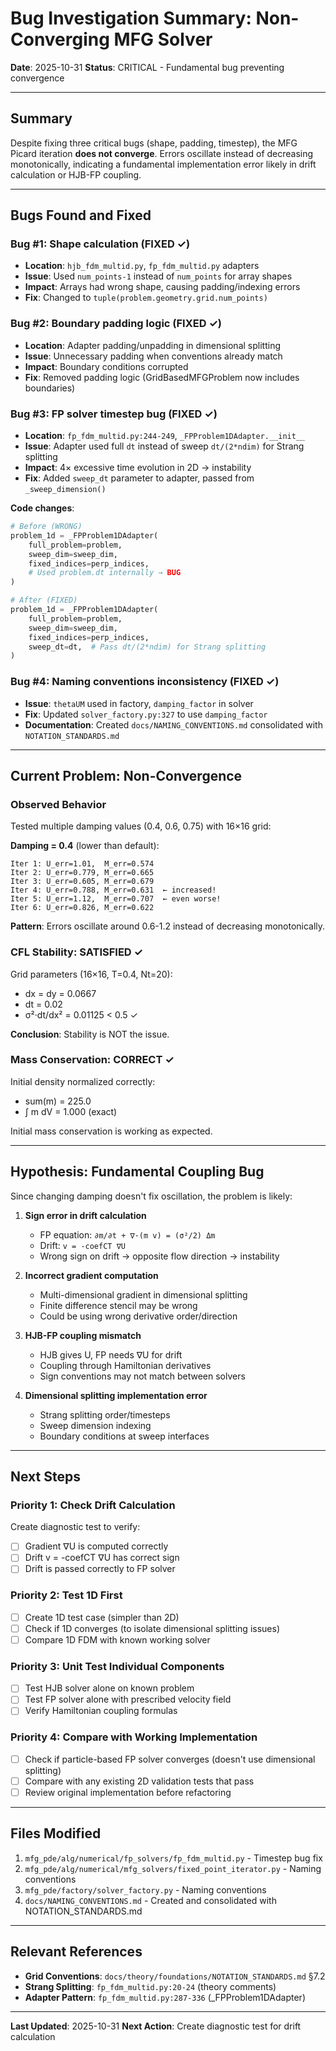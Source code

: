 # Bug Investigation Summary: Non-Converging MFG Solver

**Date**: 2025-10-31
**Status**: CRITICAL - Fundamental bug preventing convergence

---

## Summary

Despite fixing three critical bugs (shape, padding, timestep), the MFG Picard iteration **does not converge**. Errors oscillate instead of decreasing monotonically, indicating a fundamental implementation error likely in drift calculation or HJB-FP coupling.

---

## Bugs Found and Fixed

### Bug #1: Shape calculation (FIXED ✓)
- **Location**: `hjb_fdm_multid.py`, `fp_fdm_multid.py` adapters
- **Issue**: Used `num_points-1` instead of `num_points` for array shapes
- **Impact**: Arrays had wrong shape, causing padding/indexing errors
- **Fix**: Changed to `tuple(problem.geometry.grid.num_points)`

### Bug #2: Boundary padding logic (FIXED ✓)
- **Location**: Adapter padding/unpadding in dimensional splitting
- **Issue**: Unnecessary padding when conventions already match
- **Impact**: Boundary conditions corrupted
- **Fix**: Removed padding logic (GridBasedMFGProblem now includes boundaries)

### Bug #3: FP solver timestep bug (FIXED ✓)
- **Location**: `fp_fdm_multid.py:244-249`, `_FPProblem1DAdapter.__init__`
- **Issue**: Adapter used full `dt` instead of sweep `dt/(2*ndim)` for Strang splitting
- **Impact**: 4× excessive time evolution in 2D → instability
- **Fix**: Added `sweep_dt` parameter to adapter, passed from `_sweep_dimension()`

**Code changes**:
```python
# Before (WRONG)
problem_1d = _FPProblem1DAdapter(
    full_problem=problem,
    sweep_dim=sweep_dim,
    fixed_indices=perp_indices,
    # Used problem.dt internally → BUG
)

# After (FIXED)
problem_1d = _FPProblem1DAdapter(
    full_problem=problem,
    sweep_dim=sweep_dim,
    fixed_indices=perp_indices,
    sweep_dt=dt,  # Pass dt/(2*ndim) for Strang splitting
)
```

### Bug #4: Naming conventions inconsistency (FIXED ✓)
- **Issue**: `thetaUM` used in factory, `damping_factor` in solver
- **Fix**: Updated `solver_factory.py:327` to use `damping_factor`
- **Documentation**: Created `docs/NAMING_CONVENTIONS.md` consolidated with `NOTATION_STANDARDS.md`

---

## Current Problem: Non-Convergence

### Observed Behavior

Tested multiple damping values (0.4, 0.6, 0.75) with 16×16 grid:

**Damping = 0.4** (lower than default):
```
Iter 1: U_err=1.01,  M_err=0.574
Iter 2: U_err=0.779, M_err=0.665
Iter 3: U_err=0.605, M_err=0.679
Iter 4: U_err=0.788, M_err=0.631  ← increased!
Iter 5: U_err=1.12,  M_err=0.707  ← even worse!
Iter 6: U_err=0.826, M_err=0.622
```

**Pattern**: Errors oscillate around 0.6-1.2 instead of decreasing monotonically.

### CFL Stability: SATISFIED ✓

Grid parameters (16×16, T=0.4, Nt=20):
- dx = dy = 0.0667
- dt = 0.02
- σ²·dt/dx² = 0.01125 < 0.5 ✓

**Conclusion**: Stability is NOT the issue.

### Mass Conservation: CORRECT ✓

Initial density normalized correctly:
- sum(m) = 225.0
- ∫ m dV = 1.000 (exact)

Initial mass conservation is working as expected.

---

## Hypothesis: Fundamental Coupling Bug

Since changing damping doesn't fix oscillation, the problem is likely:

1. **Sign error in drift calculation**
   - FP equation: `∂m/∂t + ∇·(m v) = (σ²/2) Δm`
   - Drift: `v = -coefCT ∇U`
   - Wrong sign on drift → opposite flow direction → instability

2. **Incorrect gradient computation**
   - Multi-dimensional gradient in dimensional splitting
   - Finite difference stencil may be wrong
   - Could be using wrong derivative order/direction

3. **HJB-FP coupling mismatch**
   - HJB gives U, FP needs ∇U for drift
   - Coupling through Hamiltonian derivatives
   - Sign conventions may not match between solvers

4. **Dimensional splitting implementation error**
   - Strang splitting order/timesteps
   - Sweep dimension indexing
   - Boundary conditions at sweep interfaces

---

## Next Steps

### Priority 1: Check Drift Calculation

Create diagnostic test to verify:
- [ ] Gradient ∇U is computed correctly
- [ ] Drift v = -coefCT ∇U has correct sign
- [ ] Drift is passed correctly to FP solver

### Priority 2: Test 1D First

- [ ] Create 1D test case (simpler than 2D)
- [ ] Check if 1D converges (to isolate dimensional splitting issues)
- [ ] Compare 1D FDM with known working solver

### Priority 3: Unit Test Individual Components

- [ ] Test HJB solver alone on known problem
- [ ] Test FP solver alone with prescribed velocity field
- [ ] Verify Hamiltonian coupling formulas

### Priority 4: Compare with Working Implementation

- [ ] Check if particle-based FP solver converges (doesn't use dimensional splitting)
- [ ] Compare with any existing 2D validation tests that pass
- [ ] Review original implementation before refactoring

---

## Files Modified

1. `mfg_pde/alg/numerical/fp_solvers/fp_fdm_multid.py` - Timestep bug fix
2. `mfg_pde/alg/numerical/mfg_solvers/fixed_point_iterator.py` - Naming conventions
3. `mfg_pde/factory/solver_factory.py` - Naming conventions
4. `docs/NAMING_CONVENTIONS.md` - Created and consolidated with NOTATION_STANDARDS.md

---

## Relevant References

- **Grid Conventions**: `docs/theory/foundations/NOTATION_STANDARDS.md` §7.2
- **Strang Splitting**: `fp_fdm_multid.py:20-24` (theory comments)
- **Adapter Pattern**: `fp_fdm_multid.py:287-336` (_FPProblem1DAdapter)

---

**Last Updated**: 2025-10-31
**Next Action**: Create diagnostic test for drift calculation
